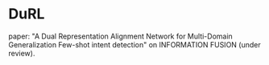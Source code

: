 # DuRL
paper: "A Dual Representation Alignment Network for Multi-Domain Generalization Few-shot intent detection" on INFORMATION FUSION (under review).
